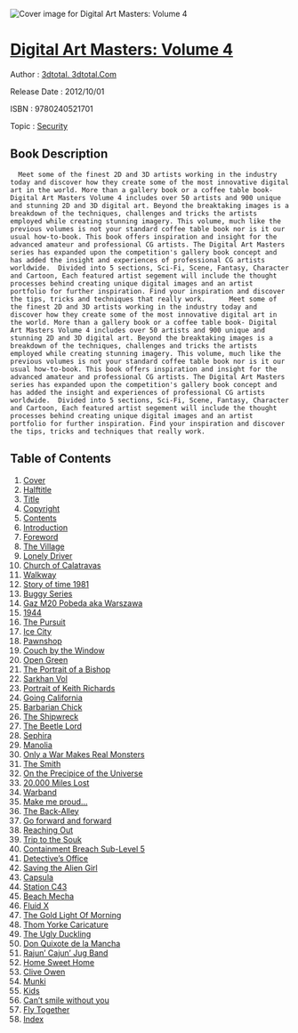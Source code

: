 ![Cover image for Digital Art Masters: Volume 4](https://imgdetail.ebookreading.net/cover/cover/security/EB9780240521701.jpg)

[Digital Art Masters: Volume 4](https://ebookreading.net/view/book/Digital+Art+Masters%3A+Volume+4-EB9780240521701_1.html "Digital Art Masters: Volume 4")
====================================================================================================================

Author : [3dtotal. 3dtotal.Com](https://ebookreading.net/search/author/3dtotal.+3dtotal.Com)

Release Date : 2012/10/01

ISBN : 9780240521701

Topic : [Security](https://ebookreading.net/search/category/security)

Book Description
-----------------

      Meet some of the finest 2D and 3D artists working in the industry today and discover how they create some of the most innovative digital art in the world. More than a gallery book or a coffee table book- Digital Art Masters Volume 4 includes over 50 artists and 900 unique and stunning 2D and 3D digital art. Beyond the breaktaking images is a breakdown of the techniques, challenges and tricks the artists employed while creating stunning imagery. This volume, much like the previous volumes is not your standard coffee table book nor is it our usual how-to-book. This book offers inspiration and insight for the advanced amateur and professional CG artists. The Digital Art Masters series has expanded upon the competition's gallery book concept and has added the insight and experiences of professional CG artists worldwide.  Divided into 5 sections, Sci-Fi, Scene, Fantasy, Character and Cartoon, Each featured artist segement will include the thought processes behind creating unique digital images and an artist portfolio for further inspiration. Find your inspiration and discover the tips, tricks and techniques that really work.      Meet some of the finest 2D and 3D artists working in the industry today and discover how they create some of the most innovative digital art in the world. More than a gallery book or a coffee table book- Digital Art Masters Volume 4 includes over 50 artists and 900 unique and stunning 2D and 3D digital art. Beyond the breaktaking images is a breakdown of the techniques, challenges and tricks the artists employed while creating stunning imagery. This volume, much like the previous volumes is not your standard coffee table book nor is it our usual how-to-book. This book offers inspiration and insight for the advanced amateur and professional CG artists. The Digital Art Masters series has expanded upon the competition's gallery book concept and has added the insight and experiences of professional CG artists worldwide.  Divided into 5 sections, Sci-Fi, Scene, Fantasy, Character and Cartoon, Each featured artist segement will include the thought processes behind creating unique digital images and an artist portfolio for further inspiration. Find your inspiration and discover the tips, tricks and techniques that really work.
Table of Contents
-----------------

1. [Cover ](https://ebookreading.net/view/book/Digital+Art+Masters%3A+Volume+4-EB9780240521701_0.html#cover)
1. [Halftitle ](https://ebookreading.net/view/book/Digital+Art+Masters%3A+Volume+4-EB9780240521701_3.html#front)
1. [Title ](https://ebookreading.net/view/book/Digital+Art+Masters%3A+Volume+4-EB9780240521701_4.html)
1. [Copyright ](https://ebookreading.net/view/book/Digital+Art+Masters%3A+Volume+4-EB9780240521701_5.html)
1. [Contents ](https://ebookreading.net/view/book/Digital+Art+Masters%3A+Volume+4-EB9780240521701_7.html)
1. [Introduction ](https://ebookreading.net/view/book/Digital+Art+Masters%3A+Volume+4-EB9780240521701_8.html)
1. [Foreword ](https://ebookreading.net/view/book/Digital+Art+Masters%3A+Volume+4-EB9780240521701_0.html)
1. [The Village ](https://ebookreading.net/view/book/Digital+Art+Masters%3A+Volume+4-EB9780240521701_9.html)
1. [Lonely Driver ](https://ebookreading.net/view/book/Digital+Art+Masters%3A+Volume+4-EB9780240521701_10.html)
1. [Church of Calatravas ](https://ebookreading.net/view/book/Digital+Art+Masters%3A+Volume+4-EB9780240521701_11.html)
1. [Walkway ](https://ebookreading.net/view/book/Digital+Art+Masters%3A+Volume+4-EB9780240521701_12.html)
1. [Story of time 1981 ](https://ebookreading.net/view/book/Digital+Art+Masters%3A+Volume+4-EB9780240521701_13.html)
1. [Buggy Series ](https://ebookreading.net/view/book/Digital+Art+Masters%3A+Volume+4-EB9780240521701_14.html)
1. [Gaz M20 Pobeda aka Warszawa ](https://ebookreading.net/view/book/Digital+Art+Masters%3A+Volume+4-EB9780240521701_16.html)
1. [1944 ](https://ebookreading.net/view/book/Digital+Art+Masters%3A+Volume+4-EB9780240521701_17.html)
1. [The Pursuit ](https://ebookreading.net/view/book/Digital+Art+Masters%3A+Volume+4-EB9780240521701_18.html)
1. [Ice City ](https://ebookreading.net/view/book/Digital+Art+Masters%3A+Volume+4-EB9780240521701_19.html)
1. [Pawnshop ](https://ebookreading.net/view/book/Digital+Art+Masters%3A+Volume+4-EB9780240521701_20.html)
1. [Couch by the Window ](https://ebookreading.net/view/book/Digital+Art+Masters%3A+Volume+4-EB9780240521701_21.html)
1. [Open Green ](https://ebookreading.net/view/book/Digital+Art+Masters%3A+Volume+4-EB9780240521701_22.html)
1. [The Portrait of a Bishop ](https://ebookreading.net/view/book/Digital+Art+Masters%3A+Volume+4-EB9780240521701_0.html)
1. [Sarkhan Vol ](https://ebookreading.net/view/book/Digital+Art+Masters%3A+Volume+4-EB9780240521701_24.html)
1. [Portrait of Keith Richards ](https://ebookreading.net/view/book/Digital+Art+Masters%3A+Volume+4-EB9780240521701_0.html)
1. [Going California ](https://ebookreading.net/view/book/Digital+Art+Masters%3A+Volume+4-EB9780240521701_26.html)
1. [Barbarian Chick ](https://ebookreading.net/view/book/Digital+Art+Masters%3A+Volume+4-EB9780240521701_27.html)
1. [The Shipwreck ](https://ebookreading.net/view/book/Digital+Art+Masters%3A+Volume+4-EB9780240521701_28.html)
1. [The Beetle Lord ](https://ebookreading.net/view/book/Digital+Art+Masters%3A+Volume+4-EB9780240521701_29.html)
1. [Sephira ](https://ebookreading.net/view/book/Digital+Art+Masters%3A+Volume+4-EB9780240521701_30.html)
1. [Manolia ](https://ebookreading.net/view/book/Digital+Art+Masters%3A+Volume+4-EB9780240521701_31.html)
1. [Only a War Makes Real Monsters ](https://ebookreading.net/view/book/Digital+Art+Masters%3A+Volume+4-EB9780240521701_32.html)
1. [The Smith ](https://ebookreading.net/view/book/Digital+Art+Masters%3A+Volume+4-EB9780240521701_33.html)
1. [On the Precipice of the Universe ](https://ebookreading.net/view/book/Digital+Art+Masters%3A+Volume+4-EB9780240521701_0.html)
1. [20.000 Miles Lost ](https://ebookreading.net/view/book/Digital+Art+Masters%3A+Volume+4-EB9780240521701_34.html)
1. [Warband ](https://ebookreading.net/view/book/Digital+Art+Masters%3A+Volume+4-EB9780240521701_35.html)
1. [Make me proud… ](https://ebookreading.net/view/book/Digital+Art+Masters%3A+Volume+4-EB9780240521701_36.html)
1. [The Back-Alley ](https://ebookreading.net/view/book/Digital+Art+Masters%3A+Volume+4-EB9780240521701_37.html)
1. [Go forward and forward ](https://ebookreading.net/view/book/Digital+Art+Masters%3A+Volume+4-EB9780240521701_38.html)
1. [Reaching Out ](https://ebookreading.net/view/book/Digital+Art+Masters%3A+Volume+4-EB9780240521701_39.html)
1. [Trip to the Souk ](https://ebookreading.net/view/book/Digital+Art+Masters%3A+Volume+4-EB9780240521701_40.html)
1. [Containment Breach Sub-Level 5 ](https://ebookreading.net/view/book/Digital+Art+Masters%3A+Volume+4-EB9780240521701_42.html)
1. [Detective’s Office ](https://ebookreading.net/view/book/Digital+Art+Masters%3A+Volume+4-EB9780240521701_43.html)
1. [Saving the Alien Girl ](https://ebookreading.net/view/book/Digital+Art+Masters%3A+Volume+4-EB9780240521701_44.html)
1. [Capsula ](https://ebookreading.net/view/book/Digital+Art+Masters%3A+Volume+4-EB9780240521701_0.html)
1. [Station C43 ](https://ebookreading.net/view/book/Digital+Art+Masters%3A+Volume+4-EB9780240521701_45.html)
1. [Beach Mecha ](https://ebookreading.net/view/book/Digital+Art+Masters%3A+Volume+4-EB9780240521701_46.html)
1. [Fluid X ](https://ebookreading.net/view/book/Digital+Art+Masters%3A+Volume+4-EB9780240521701_48.html)
1. [The Gold Light Of Morning ](https://ebookreading.net/view/book/Digital+Art+Masters%3A+Volume+4-EB9780240521701_0.html)
1. [Thom Yorke Caricature ](https://ebookreading.net/view/book/Digital+Art+Masters%3A+Volume+4-EB9780240521701_50.html)
1. [The Ugly Duckling ](https://ebookreading.net/view/book/Digital+Art+Masters%3A+Volume+4-EB9780240521701_51.html)
1. [Don Quixote de la Mancha ](https://ebookreading.net/view/book/Digital+Art+Masters%3A+Volume+4-EB9780240521701_52.html)
1. [Rajun’ Cajun’ Jug Band ](https://ebookreading.net/view/book/Digital+Art+Masters%3A+Volume+4-EB9780240521701_53.html)
1. [Home Sweet Home ](https://ebookreading.net/view/book/Digital+Art+Masters%3A+Volume+4-EB9780240521701_54.html)
1. [Clive Owen ](https://ebookreading.net/view/book/Digital+Art+Masters%3A+Volume+4-EB9780240521701_0.html)
1. [Munki ](https://ebookreading.net/view/book/Digital+Art+Masters%3A+Volume+4-EB9780240521701_55.html)
1. [Kids ](https://ebookreading.net/view/book/Digital+Art+Masters%3A+Volume+4-EB9780240521701_56.html)
1. [Can’t smile without you ](https://ebookreading.net/view/book/Digital+Art+Masters%3A+Volume+4-EB9780240521701_58.html)
1. [Fly Together ](https://ebookreading.net/view/book/Digital+Art+Masters%3A+Volume+4-EB9780240521701_59.html)
1. [Index ](https://ebookreading.net/view/book/Digital+Art+Masters%3A+Volume+4-EB9780240521701_0.html)
